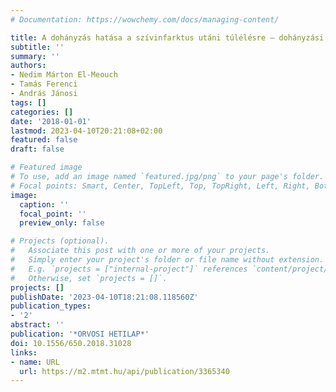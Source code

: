 ```yaml
---
# Documentation: https://wowchemy.com/docs/managing-content/

title: A dohányzás hatása a szívinfarktus utáni túlélésre – dohányzási paradoxon Magyarországon?
subtitle: ''
summary: ''
authors:
- Nedim Márton El-Meouch
- Tamás Ferenci
- András Jánosi
tags: []
categories: []
date: '2018-01-01'
lastmod: 2023-04-10T20:21:08+02:00
featured: false
draft: false

# Featured image
# To use, add an image named `featured.jpg/png` to your page's folder.
# Focal points: Smart, Center, TopLeft, Top, TopRight, Left, Right, BottomLeft, Bottom, BottomRight.
image:
  caption: ''
  focal_point: ''
  preview_only: false

# Projects (optional).
#   Associate this post with one or more of your projects.
#   Simply enter your project's folder or file name without extension.
#   E.g. `projects = ["internal-project"]` references `content/project/deep-learning/index.md`.
#   Otherwise, set `projects = []`.
projects: []
publishDate: '2023-04-10T18:21:08.118560Z'
publication_types:
- '2'
abstract: ''
publication: '*ORVOSI HETILAP*'
doi: 10.1556/650.2018.31028
links:
- name: URL
  url: https://m2.mtmt.hu/api/publication/3365340
---
```

